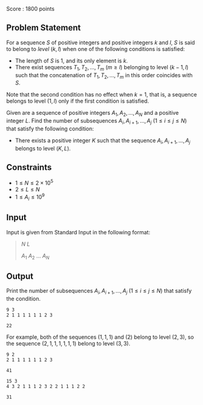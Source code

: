 Score : $1800$ points

## Problem Statement

For a sequence $S$ of positive integers and positive integers $k$ and $l$, $S$ is said to belong to *level* $(k,l)$ when one of the following conditions is satisfied:

- The length of $S$ is $1$, and its only element is $k$.
- There exist sequences $T_1,T_2,...,T_m$ ($m \geq l$) belonging to level $(k-1,l)$ such that the concatenation of $T_1,T_2,...,T_m$ in this order coincides with $S$.

Note that the second condition has no effect when $k=1$, that is, a sequence belongs to level $(1,l)$ only if the first condition is satisfied.

Given are a sequence of positive integers $A_1,A_2,...,A_N$ and a positive integer $L$.
Find the number of subsequences $A_i,A_{i+1},...,A_j$ ($1 \leq i \leq j \leq N$) that satisfy the following condition:

- There exists a positive integer $K$ such that the sequence $A_i,A_{i+1},...,A_j$ belongs to level $(K,L)$.

## Constraints

- $1 \leq N \leq 2 \times 10^5$
- $2 \leq L \leq N$
- $1 \leq A_i \leq 10^9$

## Input

Input is given from Standard Input in the following format:

> $N$ $L$
> 
> $A_1$ $A_2$ $...$ $A_N$

## Output

Print the number of subsequences $A_i,A_{i+1},...,A_j$ ($1 \leq i \leq j \leq N$) that satisfy the condition.

```input1
9 3
2 1 1 1 1 1 1 2 3
```

```output1
22
```

For example, both of the sequences $(1,1,1)$ and $(2)$ belong to level $(2,3)$, so the sequence $(2,1,1,1,1,1,1)$ belong to level $(3,3)$.

```input2
9 2
2 1 1 1 1 1 1 2 3
```

```output2
41
```

```input3
15 3
4 3 2 1 1 1 2 3 2 2 1 1 1 2 2
```

```output3
31
```
